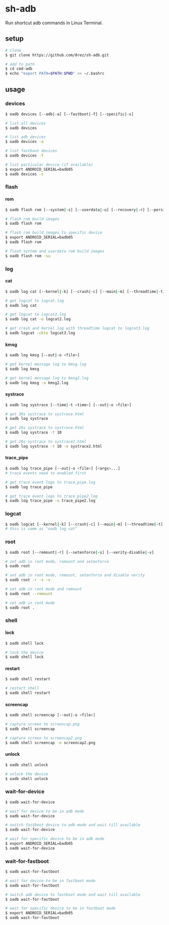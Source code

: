# sh-adb

Run shortcut adb commands in Linux Terminal.


## setup

```bash
# clone
$ git clone https://github.com/0rez/sh-adb.git

# add to path
$ cd cmd-adb
$ echo "export PATH=$PATH:$PWD" >> ~/.bashrc
```


## usage

### devices

```bash
$ oadb devices [--adb|-a] [--fastboot|-f] [--specific|-s]
```

```bash
# list all devices
$ oadb devices

# list adb devices
$ oadb devices -a

# list fastboot devices
$ oadb devices -f

# list particular device (if available)
$ export ANDROID_SERIAL=badb05
$ oadb devices -s
```


### flash

#### rom

```bash
$ oadb flash rom [--system|-s] [--userdata|-u] [--recovery|-r] [--persist|-p] [--cache|-c] [--boot|-b] [--aboot|-a]
```

```bash
# flash rom build images
$ oadb flash rom

# flash rom build images to specific device
$ export ANDROID_SERIAL=badb05
$ oadb flash rom

# flash system and userdata rom build images
$ oadb flash rom -su
```


### log

#### cat

```bash
$ oadb log cat [--kernel|-k] [--crash|-c] [--main|-m] [--threadtime|-t] [--out|-o <file>]
```

```bash
# get logcat to logcat.log
$ oadb log cat

# get logcat to logcat2.log
$ oadb log cat -o logcat2.log

# get crash and kernel log with threadtime logcat to logcat3.log
$ oadb logcat -ckto logcat3.log
```


#### kmsg

```bash
$ oadb log kmsg [--out|-o <file>]
```

```bash
# get kernel message log to kmsg.log
$ oadb log kmsg

# get kernel message log to kmsg2.log
$ oadb log kmsg -o kmsg2.log
```


#### systrace

```bash
$ oadb log systrace [--time|-t <time>] [--out|-o <file>]
```

```bash
# get 30s systrace to systrace.html
$ oadb log systrace

# get 10s systrace to systrace.html
$ oadb log systrace -t 10

# get 20s systrace to systrace2.html
$ oadb log systrace -t 10 -o systrace2.html
```


#### trace_pipe

```bash
$ oadb log trace_pipe [--out|-o <file>] [<args>...]
# trace events need to enabled first
```

```bash
# get trace event logs to trace_pipe.log
$ oadb log trace_pipe

# get trace event logs to trace_pipe2.log
$ oadb log trace_pipe -o trace_pipe2.log
```

### logcat

```bash
$ oadb logcat [--kernel|-k] [--crash|-c] [--main|-m] [--threadtime|-t] [--out|-o <file>]
# this is same as "oadb log cat"
```


### root

```bash
$ oadb root [--remount|-r] [--setenforce|-s] [--verity-disable|-v]
```

```bash
# set adb in root mode, remount and setenforce
$ oadb root

# set adb in root mode, remount, setenforce and disable verity
$ oadb root -r -s -v

# set adb in root mode and remount
$ oadb root --remount

# set adb in root mode
$ oadb root .
```


### shell

#### lock

```bash
$ oadb shell lock
```

```bash
# lock the device
$ oadb shell lock
```


#### restart

```bash
$ oadb shell restart
```

```bash
# restart shell
$ oadb shell restart
```


#### screencap

```bash
$ oadb shell screencap [--out|-o <file>]
```

```bash
# capture screen to screencap.png
$ oadb shell screencap

# capture screen to screencap2.png
$ oadb shell screencap -o screencap2.png
```


#### unlock

```bash
$ oadb shell unlock
```

```bash
# unlock the device
$ oadb shell unlock
```


### wait-for-device

```bash
$ oadb wait-for-device
```

```bash
# wait for device to be in adb mode
$ oadb wait-for-device

# switch fastboot device to adb mode and wait till available
$ oadb wait-for-device

# wait for specific device to be in adb mode
$ export ANDROID_SERIAL=badb05
$ oadb wait-for-device
```


### wait-for-fastboot

```bash
$ oadb wait-for-fastboot
```

```bash
# wait for device to be in fastboot mode
$ oadb wait-for-fastboot

# switch adb device to fastboot mode and wait till available
$ oadb wait-for-fastboot

# wait for specific device to be in fastboot mode
$ export ANDROID_SERIAL=badb05
$ oadb wait-for-fastboot
```
